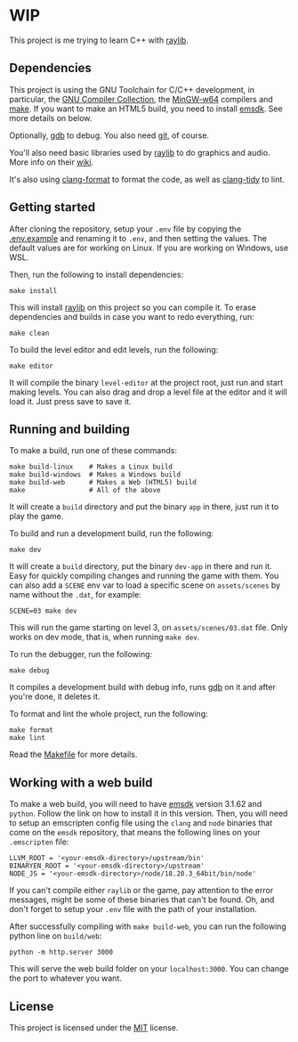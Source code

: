 # WIP

This project is me trying to learn C++ with [raylib](https://github.com/raysan5/raylib).

## Dependencies

This project is using the GNU Toolchain for C/C++ development, in particular, the [GNU Compiler Collection](https://www.gnu.org/software/gcc), the [MinGW-w64](https://www.mingw-w64.org/) compilers and [make](https://www.gnu.org/software/make). If you want to make an HTML5 build, you need to install [emsdk](https://emscripten.org/docs/getting_started/downloads.html). See more details on below.

Optionally, [gdb](https://www.sourceware.org/gdb/) to debug. You also need [git](https://git-scm.com/), of course.

You'll also need basic libraries used by [raylib](https://github.com/raysan5/raylib) to do graphics and audio. More info on their [wiki](https://github.com/raysan5/raylib/wiki/Working-on-GNU-Linux).

It's also using [clang-format](https://clang.llvm.org/docs/ClangFormat.html) to format the code, as well as [clang-tidy](https://clang.llvm.org/extra/clang-tidy/) to lint.

## Getting started

After cloning the repository, setup your `.env` file by copying the [.env.example](.env.example) and renaming it to `.env`, and then setting the values. The default values are for working on Linux. If you are working on Windows, use WSL.

Then, run the following to install dependencies:

```console
make install
```

This will install [raylib](https://github.com/raysan5/raylib) on this project so you can compile it. To erase dependencies and builds in case you want to redo everything, run:

```console
make clean
```

To build the level editor and edit levels, run the following:

```console
make editor
```

It will compile the binary `level-editor` at the project root, just run and start making levels. You can also drag and drop a level file at the editor and it will load it. Just press save to save it.

## Running and building

To make a build, run one of these commands:

```console
make build-linux    # Makes a Linux build
make build-windows  # Makes a Windows build
make build-web      # Makes a Web (HTML5) build
make                # All of the above
```

It will create a `build` directory and put the binary `app` in there, just run it to play the game.

To build and run a development build, run the following:

```console
make dev
```

It will create a `build` directory, put the binary `dev-app` in there and run it. Easy for quickly compiling changes and running the game with them. You can also add a `SCENE` env var to load a specific scene on `assets/scenes` by name without the `.dat`, for example:

```console
SCENE=03 make dev
```

This will run the game starting on level 3, on `assets/scenes/03.dat` file. Only works on dev mode, that is, when running `make dev`.

To run the debugger, run the following:

```console
make debug
```

It compiles a development build with debug info, runs [gdb](https://www.sourceware.org/gdb/) on it and after you're done, it deletes it.

To format and lint the whole project, run the following:

```console
make format
make lint
```

Read the [Makefile](Makefile) for more details.

## Working with a web build

To make a web build, you will need to have [emsdk](https://emscripten.org/docs/getting_started/downloads.html) version 3.1.62 and `python`. Follow the link on how to install it in this version. Then, you will need to setup an emscripten config file using the `clang` and `node` binaries that come on the `emsdk` repository, that means the following lines on your `.emscripten` file:

```
LLVM_ROOT = '<your-emsdk-directory>/upstream/bin'
BINARYEN_ROOT = '<your-emsdk-directory>/upstream'
NODE_JS = '<your-emsdk-directory>/node/18.20.3_64bit/bin/node'
```

If you can't compile either `raylib` or the game, pay attention to the error messages, might be some of these binaries that can't be found. Oh, and don't forget to setup your `.env` file with the path of your installation.

After successfully compiling with `make build-web`, you can run the following python line on `build/web`:

```console
python -m http.server 3000
```

This will serve the web build folder on your `localhost:3000`. You can change the port to whatever you want.

## License

This project is licensed under the [MIT](https://opensource.org/license/mit/) license.
